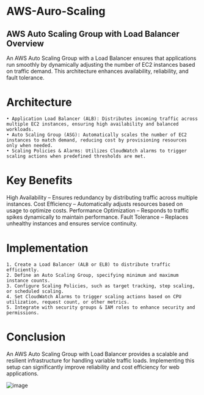 # AWS-Auro-Scaling

## AWS Auto Scaling Group with Load Balancer Overview
An AWS Auto Scaling Group with a Load Balancer ensures that applications run smoothly by dynamically adjusting the number of EC2 instances based on traffic demand. This architecture enhances availability, reliability, and fault tolerance.
# Architecture
	• Application Load Balancer (ALB): Distributes incoming traffic across multiple EC2 instances, ensuring high availability and balanced workloads.
	• Auto Scaling Group (ASG): Automatically scales the number of EC2 instances to match demand, reducing cost by provisioning resources only when needed.
	• Scaling Policies & Alarms: Utilizes CloudWatch alarms to trigger scaling actions when predefined thresholds are met.

# Key Benefits
High Availability – Ensures redundancy by distributing traffic across multiple instances. 
Cost Efficiency – Automatically adjusts resources based on usage to optimize costs.
Performance Optimization – Responds to traffic spikes dynamically to maintain performance. Fault Tolerance – Replaces unhealthy instances and ensures service continuity.

# Implementation
	1. Create a Load Balancer (ALB or ELB) to distribute traffic efficiently.
	2. Define an Auto Scaling Group, specifying minimum and maximum instance counts.
	3. Configure Scaling Policies, such as target tracking, step scaling, or scheduled scaling.
	4. Set CloudWatch Alarms to trigger scaling actions based on CPU utilization, request count, or other metrics.
	5. Integrate with security groups & IAM roles to enhance security and permissions.
	
# Conclusion
An AWS Auto Scaling Group with Load Balancer provides a scalable and resilient infrastructure for handling variable traffic loads. Implementing this setup can significantly improve reliability and cost efficiency for web applications.

![image](https://github.com/user-attachments/assets/b8ce4e0e-a2ae-4a61-8efb-56a9de5b7fbe)
